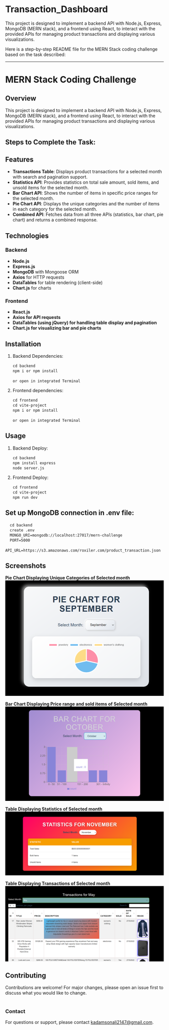 # Transaction_Dashboard
This project is designed to implement a backend API with Node.js, Express, MongoDB (MERN stack), and a frontend using React, to interact with the provided APIs for managing product transactions and displaying various visualizations.

Here is a step-by-step README file for the MERN Stack coding challenge based on the task described:

---

# MERN Stack Coding Challenge

## Overview
This project is designed to implement a backend API with Node.js, Express, MongoDB (MERN stack), and a frontend using React, to interact with the provided APIs for managing product transactions and displaying various visualizations.

## Steps to Complete the Task:


## Features

- **Transactions Table**: Displays product transactions for a selected month with search and pagination support.
- **Statistics API**: Provides statistics on total sale amount, sold items, and unsold items for the selected month.
- **Bar Chart API**: Shows the number of items in specific price ranges for the selected month.
- **Pie Chart API**: Displays the unique categories and the number of items in each category for the selected month.
- **Combined API**: Fetches data from all three APIs (statistics, bar chart, pie chart) and returns a combined response.

## Technologies

### Backend

- **Node.js**
- **Express.js**
- **MongoDB** with Mongoose ORM
- **Axios** for HTTP requests
- **DataTables** for table rendering (client-side)
- **Chart.js** for charts

### Frontend
- **React.js**
- **Axios for API requests**
- **DataTables (using jQuery) for handling table display and pagination**
- **Chart.js for visualizing bar and pie charts**
## Installation

1. Backend Dependencies:
   ```
   cd backend
   npm i or npm install

   or open in integrated Terminal
   ```
   
2. Frontend dependencies:
   ```
   cd frontend
   cd vite-project
   npm i or npm install

   or open in integrated Terminal
   ```

## Usage

1. Backend Deploy:
   ```
   cd backend
   npm install express
   node server.js
   ```

2. Frontend Deploy:
   ```
   cd frontend
   cd vite-project
   npm run dev

   ```
## Set up MongoDB connection in .env file:
   ```
     cd backend
     create .env
     MONGO_URI=mongodb://localhost:27017/mern-challenge
     PORT=5000
     API_URL=https://s3.amazonaws.com/roxiler.com/product_transaction.json
  ```

## Screenshots
**Pie Chart Displaying Unique Categories of Selected month**
![Screenshot 1](Transaction_Dashboard_images/Pie_Chart.png) 

**Bar Chart Displaying Price range and sold items of  Selected month**
![Screenshot 2](Transaction_Dashboard_images/Bar_Chart.png)

**Table Displaying Statistics of Selected month**
![Screenshot 3](Transaction_Dashboard_images/Statistics.png)

**Table Displaying Transactions of  Selected month**
![Screenshot 3](Transaction_Dashboard_images/Transaction_table.png)


## Contributing

Contributions are welcome! For major changes, please open an issue first to discuss what you would like to change.

#
### Contact

For questions or support, please contact [kadamsonali2147@gmail.com](mailto:kadamsonali2147@gmail.com).

